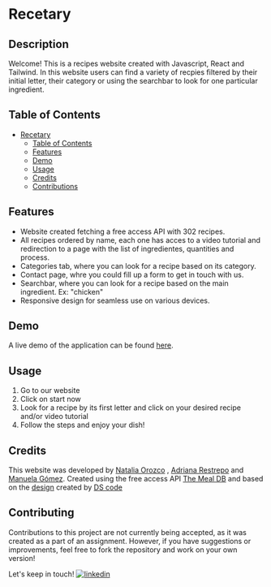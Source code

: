 # Recetary

## Description

Welcome! This is a recipes website created with Javascript, React and Tailwind.
In this website users can find a variety of recpies filtered by their initial letter, their category or using the searchbar to look for one particular ingredient.

## Table of Contents

- [Recetary](#Recetary)
  - [Table of Contents](#table-of-contents)
  - [Features](#features)
  - [Demo](#demo)
  - [Usage](#usage)
  - [Credits](#credits)
  - [Contributions](#contributions)

## Features

- Website created fetching a free access API with 302 recipes.
- All recipes ordered by name, each one has acces to a video tutorial and redirection to a page with the list of ingredientes, quantities and process.
- Categories tab, where you can look for a recipe based on its category.
- Contact page, whre you could fill up a form to get in touch with us.
- Searchbar, where you can look for a recipe based on the main ingredient. Ex: "chicken"
- Responsive design for seamless use on various devices.

## Demo

A live demo of the application can be found [here](https://manugomz.github.io/recetario/).

## Usage

1. Go to our website
2. Click on start now
3. Look for a recipe by its first letter and click on your desired recipe and/or video tutorial
4. Follow the steps and enjoy your dish!

## Credits

This website was developed by [Natalia Orozco](https://github.com/NataliaOrozco07) , [Adriana Restrepo](https://github.com/adrianarestrepom) and [Manuela Gómez](https://github.com/manugomz).
Created using the free access API [The Meal DB](https://www.themealdb.com/) and based on the [design](https://www.figma.com/community/file/1277277072882405551) created by [DS code](https://www.figma.com/@dscodedesign)

## Contributing
Contributions to this project are not currently being accepted, as it was created as a part of an assignment. However, if you have suggestions or improvements, feel free to fork the repository and work on your own version!


Let's keep in touch!
[![linkedin](https://img.shields.io/badge/linkedin-0A66C2?style=for-the-badge&logo=linkedin&logoColor=white)](https://www.linkedin.com/in/manuela-gomez-estrada/)